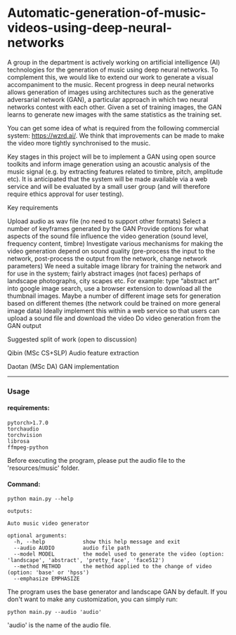 # Automatic-generation-of-music-videos-using-deep-neural-networks


A group in the department is actively working on artificial intelligence (AI) technologies for the generation of music using deep neural networks. To complement this, we would like to extend our work to generate a visual accompaniment to the music. Recent progress in deep neural networks allows generation of images using architectures such as the generative adversarial network (GAN), a particular approach in which two neural networks contest with each other. Given a set of training images, the GAN learns to generate new images with the same statistics as the training set.

You can get some idea of what is required from the following commercial system: https://wzrd.ai/. We think that improvements can be made to make the video more tightly synchronised to the music.

Key stages in this project will be to implement a GAN using open source toolkits and inform image generation using an acoustic analysis of the music signal (e.g. by extracting features related to timbre, pitch, amplitude etc). It is anticipated that the system will be made available via a web service and will be evaluated by a small user group (and will therefore require ethics approval for user testing).

Key requirements

Upload audio as wav file (no need to support other formats)
Select a number of keyframes generated by the GAN
Provide options for what aspects of the sound file influence the video generation (sound level, frequency content, timbre)
Investigate various mechanisms for making the video generation depend on sound quality (pre-process the input to the network, post-process the output from the network, change network parameters)
We need a suitable image library for training the network and for use in the system; fairly abstract images (not faces) perhaps of landscape photographs, city scapes etc. For example: type “abstract art” into google image search, use a browser extension to download all the thumbnail images. 
Maybe a number of different image sets for generation based on different themes (the network could be trained on more general image data)
Ideally implement this within a web service so that users can upload a sound file and download the video
Do video generation from the GAN output

Suggested split of work (open to discussion)

Qibin (MSc CS+SLP)
Audio feature extraction

Daotan (MSc DA)
GAN implementation

---

### Usage
#### requirements:

    pytorch>1.7.0
    torchaudio
    torchvision
    librosa
    ffmpeg-python

Before executing the program, please put the audio file to the 'resources/music' folder.

#### Command:

    python main.py --help

    outputs:

    Auto music video generator
    
    optional arguments:
      -h, --help            show this help message and exit
      --audio AUDIO         audio file path
      --model MODEL         the model used to generate the video (option: 'landscape', 'abstract', 'pretty_face', 'face512')
      --method METHOD       the method applied to the change of video (option: 'base' or 'hpss')
      --emphasize EMPHASIZE

The program uses the base generator and landscape GAN by default. If you don't want to make any customization, you can simply run:
    
    python main.py --audio 'audio'

'audio' is the name of the audio file. 
